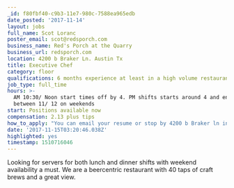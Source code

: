 ```yaml
---
_id: f80fbf40-c9b3-11e7-980c-7588ea965edb
date_posted: '2017-11-14'
layout: jobs
full_name: Scot Loranc
poster_email: scot@redsporch.com
business_name: Red's Porch at the Quarry
business_url: redsporch.com
location: 4200 b Braker Ln. Austin Tx
title: Executive Chef
category: floor
qualifications: 6 months experience at least in a high volume restaurant.
job_type: full_time
hours: >-
  AM 10:30/ Noon start times off by 4. PM shifts starts around 4 and ends
  between 11/ 12 on weekends
start: Positions available now
compensation: 2.13 plus tips
how_to_apply: "You can email your resume or stop by 4200 b Braker ln in person between 2-4 Monday through Friday.\r\nEmail us at quarry@redsporch.com"
date: '2017-11-15T03:20:46.038Z'
highlighted: yes
timestamp: 1510716046
---
```

Looking for servers for both lunch and dinner shifts with weekend availability a must. We are a beercentric restaurant with 40 taps of craft brews and a great view.
